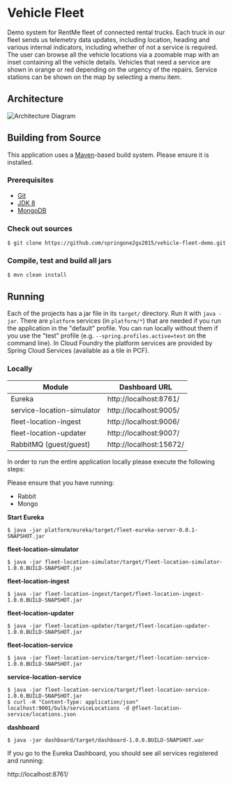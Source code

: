 Vehicle Fleet
=============

Demo system for RentMe fleet of connected rental trucks. Each truck in
our fleet sends us telemetry data updates, including location, heading
and various internal indicators, including whether of not a service is
required. The user can browse all the vehicle locations via a zoomable
map with an inset containing all the vehicle details. Vehicles that
need a service are shown in orange or red depending on the urgency of
the repairs. Service stations can be shown on the map by selecting a
menu item.

## Architecture

![Architecture Diagram](https://raw.githubusercontent.com/springone2gx2015/vehicle-fleet-demo/master/architecture.png)

## Building from Source

This application uses a [Maven][]-based build system. Please ensure it is installed.

### Prerequisites

* [Git][]
* [JDK 8][]
* [MongoDB][]

### Check out sources

	$ git clone https://github.com/springone2gx2015/vehicle-fleet-demo.git

### Compile, test and build all jars

	$ mvn clean install

## Running

Each of the projects has a jar file in its `target/` directory. Run it
with `java -jar`. There are `platform` services (in `platform/*`) that
are needed if you run the application in the "default" profile. You
can run locally without them if you use the "test" profile
(e.g. `--spring.profiles.active=test` on the command line). In Cloud
Foundry the platform services are provided by Spring Cloud Services
(available as a tile in PCF).

### Locally

| Module                     | Dashboard URL                   |
|----------------------------|---------------------------------|
| Eureka                     | http://localhost:8761/          |
| service-location-simulator | http://localhost:9005/          |
| fleet-location-ingest      | http://localhost:9006/          |
| fleet-location-updater     | http://localhost:9007/          |
| RabbitMQ (guest/guest)     | http://localhost:15672/         |

In order to run the entire application locally please execute the following steps:

Please ensure that you have running:

* Rabbit
* Mongo

**Start Eureka**

	$ java -jar platform/eureka/target/fleet-eureka-server-0.0.1-SNAPSHOT.jar

**fleet-location-simulator**

	$ java -jar fleet-location-simulator/target/fleet-location-simulator-1.0.0.BUILD-SNAPSHOT.jar

**fleet-location-ingest**

	$ java -jar fleet-location-ingest/target/fleet-location-ingest-1.0.0.BUILD-SNAPSHOT.jar

**fleet-location-updater**

	$ java -jar fleet-location-updater/target/fleet-location-updater-1.0.0.BUILD-SNAPSHOT.jar

**fleet-location-service**

	$ java -jar fleet-location-service/target/fleet-location-service-1.0.0.BUILD-SNAPSHOT.jar

**service-location-service**

	$ java -jar fleet-location-service/target/fleet-location-service-1.0.0.BUILD-SNAPSHOT.jar
	$ curl -H "Content-Type: application/json" localhost:9001/bulk/serviceLocations -d @fleet-location-service/locations.json

**dashboard**

	$ java -jar dashboard/target/dashboard-1.0.0.BUILD-SNAPSHOT.war

If you go to the Eureka Dashboard, you should see all services registered and running:

http://localhost:8761/

[Git]: https://help.github.com/articles/set-up-git/
[JDK 8]: http://www.oracle.com/technetwork/java/javase/downloads
[Maven]: https://maven.apache.org/
[MongoDB]: https://www.mongodb.org/
